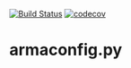 
[![Build Status](https://travis-ci.org/SigJig/armaconfig.py.svg?branch=master)](https://travis-ci.org/SigJig/armaconfig.py) [![codecov](https://codecov.io/gh/SigJig/armaconfig.py/branch/master/graph/badge.svg)](https://codecov.io/gh/SigJig/armaconfig.py)

# armaconfig.py
